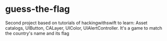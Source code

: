 # guess-the-flag
Second project based on tutorials of hackingwithswift to learn:
Asset catalogs, UIButton, CALayer, UIColor, UIAlertController.
It's a game to match the country's name and its flag
